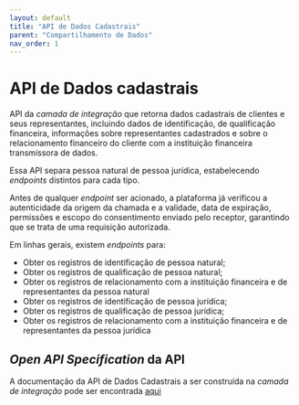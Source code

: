 ```yaml
---
layout: default
title: "API de Dados Cadastrais"
parent: "Compartilhamento de Dados"
nav_order: 1
---
```


# API de Dados cadastrais

API da *camada de integração* que retorna dados cadastrais de clientes e seus representantes, incluindo dados de identificação, de qualificação financeira, informações sobre representantes cadastrados e sobre o relacionamento financeiro do cliente com a instituição financeira transmissora de dados.

Essa API separa pessoa natural de pessoa jurídica, estabelecendo *endpoints* distintos para cada tipo.

Antes de qualquer *endpoint* ser acionado, a plataforma já verificou a autenticidade da origem da chamada e a validade, data de expiração, permissões e escopo do consentimento enviado pelo receptor, garantindo que se trata de uma requisição autorizada.

Em linhas gerais, existem *endpoints* para:

- Obter os registros de identificação de pessoa natural;
- Obter os registros de qualificação de pessoa natural;
- Obter os registros de relacionamento com a instituição financeira e de representantes da pessoa natural
- Obter os registros de identificação de pessoa jurídica;
- Obter os registros de qualificação de pessoa jurídica;
- Obter os registros de relacionamento com a instituição financeira e de representantes da pessoa jurídica

## *Open API Specification* da API

A documentação da API de Dados Cadastrais a ser construída na *camada de integração* pode ser encontrada [aqui][API-Dados-cadastrais]

[API-Dados-cadastrais]: ../../../../swagger-ui/index.html?api=en-Dados-cadastrais
